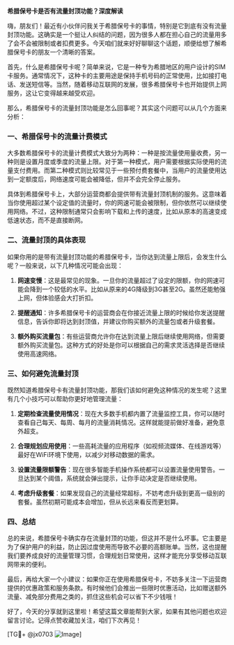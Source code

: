 **希腊保号卡是否有流量封顶功能？深度解读**

嗨，朋友们！最近有小伙伴问我关于希腊保号卡的事情，特别是它到底有没有流量封顶功能。这确实是一个挺让人纠结的问题，因为很多人都在担心自己的流量用多了会不会被限制或者扣费更多。今天咱们就来好好聊聊这个话题，顺便给想了解希腊保号卡的朋友一个清晰的答案。

首先，什么是希腊保号卡呢？简单来说，它是一种专为希腊地区的用户设计的SIM卡服务。通常情况下，这种卡的主要用途是保持手机号码的正常使用，比如接打电话、发送短信等。当然，随着移动互联网的发展，很多希腊保号卡也开始提供上网服务，这让它变得越来越受欢迎。

那么，希腊保号卡的流量封顶功能是怎么回事呢？其实这个问题可以从几个方面来分析：

### 一、希腊保号卡的流量计费模式

大多数希腊保号卡的流量计费模式大致分为两种：一种是按流量使用量收费，另一种则是设置月度或季度的流量上限。对于第一种模式，用户需要根据实际使用的流量支付费用。而第二种模式则比较常见于一些预付费套餐中，当用户的流量使用达到一定额度后，网络速度可能会被降低，但并不会完全停止服务。

具体到希腊保号卡上，大部分运营商都会提供带有流量封顶机制的服务。这意味着当你使用超过某个设定值的流量时，你的网速可能会被限制，但你依然可以继续使用网络。不过，这种限制通常只会影响下载和上传的速度，比如从原本的高速变成低速状态，而不是直接断网。

### 二、流量封顶的具体表现

如果你用的是带有流量封顶功能的希腊保号卡，当你达到流量上限后，会发生什么呢？一般来说，以下几种情况可能会出现：

1. **网速变慢**：这是最常见的现象。一旦你的流量超过了设定的限额，你的网速可能会降到一个较低的水平。比如从原来的4G降级到3G甚至2G。虽然还能勉强上网，但体验感会大打折扣。

2. **提醒通知**：许多希腊保号卡的运营商会在你接近流量上限的时候给你发送提醒信息，告诉你即将达到封顶值，并建议你购买额外的流量包或者升级套餐。

3. **额外购买流量包**：有些运营商允许你在达到流量上限后继续使用网络，但需要额外购买流量包。这种方式的好处是你可以根据自己的需求灵活选择是否继续使用高速网络。

### 三、如何避免流量封顶

既然知道希腊保号卡有流量封顶功能，那我们该如何避免这种情况的发生呢？这里有几个小技巧可以帮助你更好地管理流量：

1. **定期检查流量使用情况**：现在大多数手机都内置了流量监控工具，你可以随时查看自己每天、每周、每月的流量消耗情况。这样就能提前做好准备，避免意外超支。

2. **合理规划应用使用**：一些高耗流量的应用程序（如视频流媒体、在线游戏等）最好在WiFi环境下使用，以减少对移动数据的需求。

3. **设置流量限额警告**：现在很多智能手机操作系统都可以设置流量使用警告。一旦达到某个阈值，系统就会弹出提示，让你手动决定是否继续使用。

4. **考虑升级套餐**：如果发现自己的流量经常超标，不妨考虑升级到更高一级别的套餐。虽然初期可能成本会增加，但从长远来看反而更划算。

### 四、总结

总的来说，希腊保号卡确实存在流量封顶的功能，但这并不是什么坏事。它主要是为了保护用户的利益，防止因过度使用而导致不必要的高额账单。当然，这也提醒我们要养成良好的流量管理习惯，合理规划日常使用，这样才能充分享受移动互联网带来的便利。

最后，再给大家一个小建议：如果你正在使用希腊保号卡，不妨多关注一下运营商提供的优惠政策和服务条款。有时候他们会推出一些限时优惠活动，比如赠送额外流量、减免部分费用之类的，抓住这些机会可以省下不少钱哦！

好了，今天的分享就到这里啦！希望这篇文章能帮到大家，如果有其他问题也欢迎留言讨论。记得点赞收藏加关注，咱们下次再见！

[TG💪+ @jx0703 ![Image](https://github.com/user-attachments/assets/dbca1d08-cadb-493c-b0ec-ad6f7a83f270)]